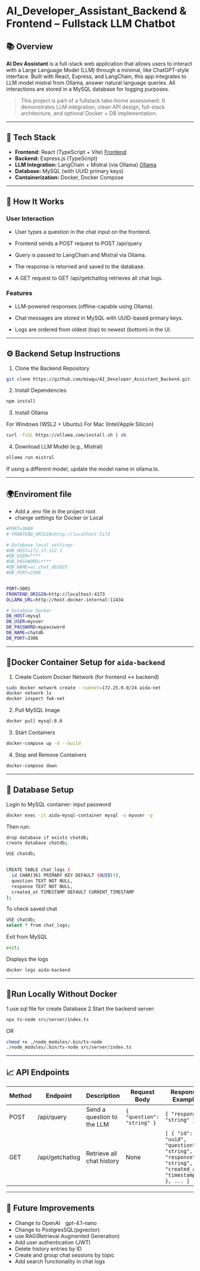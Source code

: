 # AI_Developer_Assistant_Backend & Frontend – Fullstack LLM Chatbot

## 📚 Overview

**AI Dev Assistant** is a full-stack web application that allows users to interact with a Large Language Model (LLM) through a minimal, like ChatGPT-style interface. Built with React, Express, and LangChain, this app integrates to LLM model mistral from Ollama, answer natural language queries. All interactions are stored in a MySQL database for logging purposes.

> This project is part of a fullstack take-home assessment. It demonstrates LLM integration, clean API design, full-stack architecture, and optional Docker + DB implementation.

---

## 🚀 Tech Stack

- **Frontend:** React (TypeScript + Vite) [Frontend](https://github.com/miwgu/AI_Developer_Assistant_Frontend)
- **Backend:** Express.js (TypeScript)
- **LLM Integration:** LangChain + Mistral (via Ollama) [Ollama](https://ollama.com/)
- **Database:** MySQL (with UUID primary keys)
- **Containerization:** Docker, Docker Compose

---

## 💬 How It Works
### User Interaction
- User types a question in the chat input on the frontend.

- Frontend sends a POST request to POST /api/query

- Query is passed to LangChain and Mistral via Ollama.

- The response is returned and saved to the database.

- A GET request to GET /api/getchatlog retrieves all chat logs.

### Features
- LLM-powered responses (offline-capable using Ollama).

- Chat messages are stored in MySQL with UUID-based primary keys.

- Logs are ordered from oldest (top) to newest (bottom) in the UI.

---

## ⚙️ Backend Setup Instructions

1. Clone the Backend Repository
```bash
git clone https://github.com/miwgu/AI_Developer_Assistant_Backend.git
```
2. Install Dependencies
```bash
npm install
```
   
3. Install Ollama

For Windows (WSL2 + Ubuntu)
For Mac (Intel/Apple Silicon)

```bash
curl -fsSL https://ollama.com/install.sh | sh
```
4. Download LLM Model (e.g., Mistral)
```bash
ollama run mistral
```
If using a different model, update the model name in ollama.ts.

---

## 🌍Enviroment file
- Add a .env file in the project root
- change settings for Docker or Local
```bash
#PORT=3000
# FRONTEND_ORIGIN=http://localhost:5173

# Database local settings
#DB_HOST=172.17.112.1
#DB_USER=****
#DB_PASSWORD=****         
#DB_NAME=ai_chat_db2025   
#DB_PORT=3306             


PORT=3001
FRONTEND_ORIGIN=http://localhost:4173
OLLAMA_URL=http://host.docker.internal:11434

# Database Docker
DB_HOST=mysql
DB_USER=myuser
DB_PASSWORD=mypassword
DB_NAME=chatdb
DB_PORT=3306
```

---

## 🐳Docker Container Setup for `aida-backend`

1. Create Custom Docker Network (for frontend ↔ backend)
```bash
sudo docker network create --subnet=172.25.0.0/24 aida-net
docker network ls
docker inspect fwk-net
```
2. Pull MySQL Image
```bash
docker pull mysql:8.0
```
3. Start Containers
```bash
docker-compose up -d --build
```
4. Stop and Remove Containers
```bash
docker-compose down
```
---

## 💾 Database Setup
Login to MySQL container: input password 
```bash
docker exec -it aida-mysql-container mysql -u myuser -p
```
Then run:
```bash
drop database if exists chatdb;
create database chatdb;

USE chatdb;


CREATE TABLE chat_logs (
  id CHAR(36) PRIMARY KEY DEFAULT (UUID()),  
  question TEXT NOT NULL,
  response TEXT NOT NULL,
  created_at TIMESTAMP DEFAULT CURRENT_TIMESTAMP
);
```

To check saved chat
```bash
USE chatdb;
select * from chat_logs;
```

Exit from MySQL
```bash
exit;
```

Displays the logs
```bash
docker logs aida-backend
```
---

## 🧪Run Locally Without Docker
1.use sql file for create Database
2.Start the backend server:
```bash
npx ts-node src/server/index.ts
```

OR

```bash
chmod +x ./node_modules/.bin/ts-node
./node_modules/.bin/ts-node src/server/index.ts

```
---

## 📈 API Endpoints

| Method | Endpoint        | Description                  | Request Body                    | Response Example                  |
|--------|-----------------|------------------------------|--------------------------------|----------------------------------|
| POST   | /api/query      | Send a question to the LLM   | `{ "question": "string" }`      | `{ "response": "string" }`        |
| GET    | /api/getchatlog | Retrieve all chat history    | None                           | `[ { "id": "uuid", "question": "string", "response": "string", "created_at": "timestamp" }, ... ]` |

---

## 📝 Future Improvements 

- Change to OpenAI　gpt-4.1-nano
- Change to PostgresSQL(pgvector)
- use RAG(Retrieval Augmented Generation)
- Add user authentication (JWT)
- Delete history entries by ID
- Create and group chat sessions by topic
- Add search functionality in chat logs
